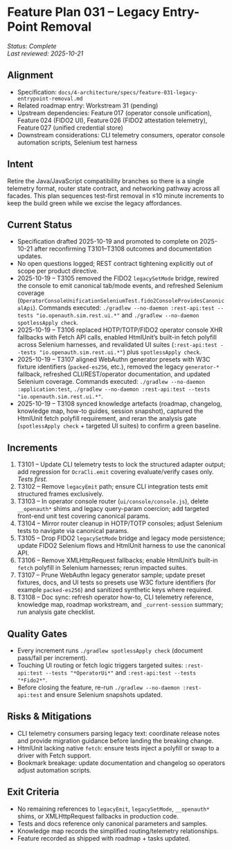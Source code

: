 # Feature Plan 031 – Legacy Entry-Point Removal

_Status: Complete_  
_Last reviewed: 2025-10-21_

## Alignment
- Specification: `docs/4-architecture/specs/feature-031-legacy-entrypoint-removal.md`
- Related roadmap entry: Workstream 31 (pending)
- Upstream dependencies: Feature 017 (operator console unification), Feature 024 (FIDO2 UI), Feature 026 (FIDO2 attestation telemetry), Feature 027 (unified credential store)
- Downstream considerations: CLI telemetry consumers, operator console automation scripts, Selenium test harness

## Intent
Retire the Java/JavaScript compatibility branches so there is a single telemetry format, router state contract, and networking pathway across all facades. This plan sequences test-first removal in ≤10 minute increments to keep the build green while we excise the legacy affordances.

## Current Status
- Specification drafted 2025-10-19 and promoted to complete on 2025-10-21 after reconfirming T3101–T3108 outcomes and documentation updates.
- No open questions logged; REST contract tightening explicitly out of scope per product directive.
- 2025-10-19 – T3105 removed the FIDO2 `legacySetMode` bridge, rewired the console to emit canonical tab/mode events, and refreshed Selenium coverage (`OperatorConsoleUnificationSeleniumTest.fido2ConsoleProvidesCanonicalApi`). Commands executed: `./gradlew --no-daemon :rest-api:test --tests "io.openauth.sim.rest.ui.*"` and `./gradlew --no-daemon spotlessApply check`.
- 2025-10-19 – T3106 replaced HOTP/TOTP/FIDO2 operator console XHR fallbacks with Fetch API calls, enabled HtmlUnit’s built-in fetch polyfill across Selenium harnesses, and revalidated UI suites (`:rest-api:test --tests "io.openauth.sim.rest.ui.*"`) plus `spotlessApply check`.
- 2025-10-19 – T3107 aligned WebAuthn generator presets with W3C fixture identifiers (`packed-es256`, etc.), removed the legacy `generator-*` fallback, refreshed CLI/REST/operator documentation, and updated Selenium coverage. Commands executed: `./gradlew --no-daemon :application:test`, `./gradlew --no-daemon :rest-api:test --tests "io.openauth.sim.rest.ui.*"`.
- 2025-10-19 – T3108 synced knowledge artefacts (roadmap, changelog, knowledge map, how-to guides, session snapshot), captured the HtmlUnit fetch polyfill requirement, and reran the analysis gate (`spotlessApply check` + targeted UI suites) to confirm a green baseline.

## Increments
1. T3101 – Update CLI telemetry tests to lock the structured adapter output; add regression for `OcraCli.emit` covering evaluate/verify cases only. _Tests first._
2. T3102 – Remove `legacyEmit` path; ensure CLI integration tests emit structured frames exclusively.
3. T3103 – In operator console router (`ui/console/console.js`), delete `__openauth*` shims and legacy query-param coercion; add targeted front-end unit test covering canonical params.
4. T3104 – Mirror router cleanup in HOTP/TOTP consoles; adjust Selenium tests to navigate via canonical params.
5. T3105 – Drop FIDO2 `legacySetMode` bridge and legacy mode persistence; update FIDO2 Selenium flows and HtmlUnit harness to use the canonical API.
6. T3106 – Remove XMLHttpRequest fallbacks; enable HtmlUnit’s built-in `fetch` polyfill in Selenium harnesses; rerun impacted suites.
7. T3107 – Prune WebAuthn legacy generator sample; update preset fixtures, docs, and UI tests so presets use W3C fixture identifiers (for example `packed-es256`) and sanitized synthetic keys where required.
8. T3108 – Doc sync: refresh operator how-to, CLI telemetry reference, knowledge map, roadmap workstream, and `_current-session` summary; run analysis gate checklist.

## Quality Gates
- Every increment runs `./gradlew spotlessApply check` (document pass/fail per increment).
- Touching UI routing or fetch logic triggers targeted suites: `:rest-api:test --tests "*OperatorUi*"` and `:rest-api:test --tests "*Fido2*"`.
- Before closing the feature, re-run `./gradlew --no-daemon :rest-api:test` and ensure Selenium snapshots updated.

## Risks & Mitigations
- CLI telemetry consumers parsing legacy text: coordinate release notes and provide migration guidance before landing the breaking change.
- HtmlUnit lacking native `fetch`: ensure tests inject a polyfill or swap to a driver with Fetch support.
- Bookmark breakage: update documentation and changelog so operators adjust automation scripts.

## Exit Criteria
- No remaining references to `legacyEmit`, `legacySetMode`, `__openauth*` shims, or XMLHttpRequest fallbacks in production code.
- Tests and docs reference only canonical parameters and samples.
- Knowledge map records the simplified routing/telemetry relationships.
- Feature recorded as shipped with roadmap + tasks updated.

